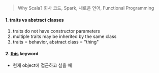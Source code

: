 > Why Scala? 회사 코드, Spark, 새로운 언어, Functional Programming

#### 1.  traits vs abstract classes
  1. traits do not have constructor parameters
  2. multiple traits may be  inherited by the same class
  3. traits = behavior, abstract class = "thing"
  
  
#### 2. [this](https://www.geeksforgeeks.org/scala-this-keyword/) keyword
- 현재 object에 접근하고 싶을 때 
